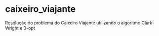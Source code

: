 # caixeiro_viajante
Resolução do problema do Caixeiro Viajante utilizando o algoritmo Clark-Wright e 3-opt
